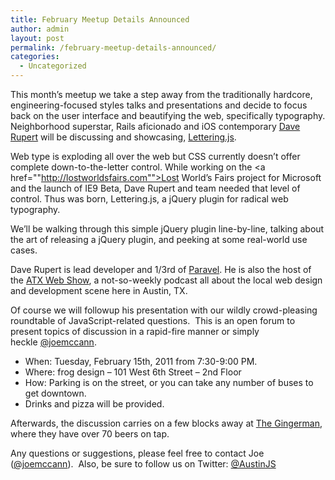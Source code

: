 ```yaml
---
title: February Meetup Details Announced
author: admin
layout: post
permalink: /february-meetup-details-announced/
categories:
  - Uncategorized
---
```

This month&#8217;s meetup we take a step away from the traditionally hardcore, engineering-focused styles talks and presentations and decide to focus back on the user interface and beautifying the web, specifically typography. Neighborhood superstar, Rails aficionado and iOS contemporary [Dave Rupert][1] will be discussing and showcasing, [Lettering.js][2].

Web type is exploding all over the web but CSS currently doesn&#8217;t offer complete down-to-the-letter control. While working on the <a href=""http://lostworldsfairs.com"">Lost World&#8217;s Fairs</a> project for Microsoft and the launch of IE9 Beta, Dave Rupert and team needed that level of control. Thus was born, Lettering.js, a jQuery plugin for radical web typography.

We&#8217;ll be walking through this simple jQuery plugin line-by-line, talking about the art of releasing a jQuery plugin, and peeking at some real-world use cases.

Dave Rupert is lead developer and 1/3rd of [Paravel][3]. He is also the host of the [ATX Web Show][4], a not-so-weekly podcast all about the local web design and development scene here in Austin, TX.

Of course we will followup his presentation with our wildly crowd-pleasing roundtable of JavaScript-related questions.  This is an open forum to present topics of discussion in a rapid-fire manner or simply heckle [@joemccann][5].

  * When: Tuesday, February 15th, 2011 from 7:30-9:00 PM.
  * Where: frog design – 101 West 6th Street – 2nd Floor
  * How: Parking is on the street, or you can take any number of buses to get downtown.
  * Drinks and pizza will be provided.

Afterwards, the discussion carries on a few blocks away at [The Gingerman][6], where they have over 70 beers on tap.

Any questions or suggestions, please feel free to contact Joe ([@joemccann][7]).  Also, be sure to follow us on Twitter: [@AustinJS][8]

 [1]: http://twitter.com/daverupert5000
 [2]: http://www.letteringjs.com
 [3]: http://paravelinc.com
 [4]: http://atxwebshow.com
 [5]: http://twitter.com/joemccann
 [6]: http://gingermanpub.com/
 [7]: http://twitter.com/joemccann "Joe McCann on Twitter"
 [8]: http://twitter.com/austinjs "AustinJS on Twitter"